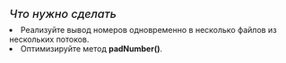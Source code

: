 <h5 fr-original-style="" style="font-size: 1.25rem; margin-top: 0px; margin-bottom: 0.5rem; color: inherit; line-height: 1.2; font-weight: 500; box-sizing: border-box;">Что нужно сделать</h5>
<li fr-original-style="" style="box-sizing: border-box;">Реализуйте вывод номеров одновременно в несколько файлов из нескольких потоков.</li>
<li fr-original-style="" style="box-sizing: border-box;">Оптимизируйте метод <strong fr-original-style="" style="font-weight: 700; box-sizing: border-box;">padNumber()</strong>.</li>
